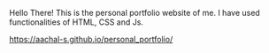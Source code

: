 Hello There!
This is the personal portfolio website of me.
I have used functionalities of HTML, CSS and Js.

https://aachal-s.github.io/personal_portfolio/
